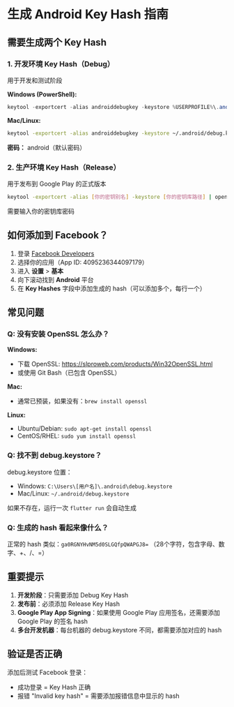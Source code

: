 # 生成 Android Key Hash 指南

## 需要生成两个 Key Hash

### 1. 开发环境 Key Hash（Debug）
用于开发和测试阶段

**Windows (PowerShell):**
```powershell
keytool -exportcert -alias androiddebugkey -keystore %USERPROFILE%\.android\debug.keystore | openssl sha1 -binary | openssl base64
```

**Mac/Linux:**
```bash
keytool -exportcert -alias androiddebugkey -keystore ~/.android/debug.keystore | openssl sha1 -binary | openssl base64
```

**密码：** android（默认密码）

### 2. 生产环境 Key Hash（Release）
用于发布到 Google Play 的正式版本

```bash
keytool -exportcert -alias [你的密钥别名] -keystore [你的密钥库路径] | openssl sha1 -binary | openssl base64
```

需要输入你的密钥库密码

## 如何添加到 Facebook？

1. 登录 [Facebook Developers](https://developers.facebook.com/)
2. 选择你的应用（App ID: 4095236344097179）
3. 进入 **设置** > **基本**
4. 向下滚动找到 **Android** 平台
5. 在 **Key Hashes** 字段中添加生成的 hash（可以添加多个，每行一个）

## 常见问题

### Q: 没有安装 OpenSSL 怎么办？

**Windows:**
- 下载 OpenSSL: https://slproweb.com/products/Win32OpenSSL.html
- 或使用 Git Bash（已包含 OpenSSL）

**Mac:**
- 通常已预装，如果没有：`brew install openssl`

**Linux:**
- Ubuntu/Debian: `sudo apt-get install openssl`
- CentOS/RHEL: `sudo yum install openssl`

### Q: 找不到 debug.keystore？

debug.keystore 位置：
- Windows: `C:\Users\[用户名]\.android\debug.keystore`
- Mac/Linux: `~/.android/debug.keystore`

如果不存在，运行一次 `flutter run` 会自动生成

### Q: 生成的 hash 看起来像什么？

正常的 hash 类似：`ga0RGNYHvNM5d0SLGQfpQWAPGJ8=`
（28个字符，包含字母、数字、+、/、=）

## 重要提示

1. **开发阶段**：只需要添加 Debug Key Hash
2. **发布前**：必须添加 Release Key Hash
3. **Google Play App Signing**：如果使用 Google Play 应用签名，还需要添加 Google Play 的签名 hash
4. **多台开发机器**：每台机器的 debug.keystore 不同，都需要添加对应的 hash

## 验证是否正确

添加后测试 Facebook 登录：
- 成功登录 = Key Hash 正确
- 报错 "Invalid key hash" = 需要添加报错信息中显示的 hash